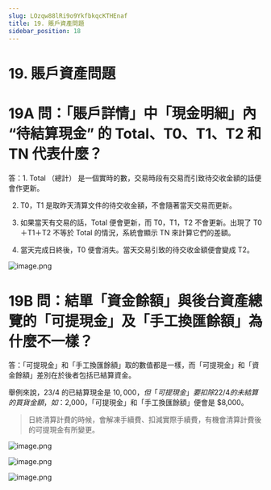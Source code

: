 ```yaml
---
slug: LOzqw88lRi9o9YkfbkqcKTHEnaf
title: 19. 賬戶資產問題
sidebar_position: 18
---
```



# 19. 賬戶資產問題


# 19A 問：「賬戶詳情」中「現金明細」內 “待結算現金” 的 Total、T0、T1、T2 和 TN 代表什麼？


答：1. Total （總計） 是一個實時的數，交易時段有交易而引致待交收金額的話便會作更新。


2. T0，T1 是取昨天清算文件的待交收金額，不會隨著當天交易而更新。


3. 如果當天有交易的話，Total 便會更新，而 T0，T1，T2 不會更新。出現了 T0＋T1＋T2 不等於 Total 的情況，系統會顯示 TN 來計算它們的差額。


4. 當天完成日終後，T0 便會消失。當天交易引致的待交收金額便會變成 T2。


![image.png](/assets/4f029f0092e5b54ebea6a66ee9cdb7a4.png)


# 19B 問：結單「資金餘額」與後台資產總覽的「可提現金」及「手工換匯餘額」為什麼不一樣？


答：「可提現金」和「手工換匯餘額」取的數值都是一樣，而「可提現金」和「資金餘額」差別在於後者包括已結算資金。


舉例來說，23/4 的已結算現金是 $10,000，但「可提現金」要扣除 22/4 的未結算的買貨金額，如：$2,000，「可提現金」和「手工換匯餘額」便會是 $8,000。

> 日終清算計費的時候，會解凍手續費、扣減實際手續費，有機會清算計費後的可提現金有所變更。

![image.png](/assets/098e073fba12f8881ce10fefc1367253.png)


![image.png](/assets/1a75b1ed7504873235dfc96e49d9302f.png)


![image.png](/assets/f84c2d00d4fa3784e48e0742f0fed7a2.png)

